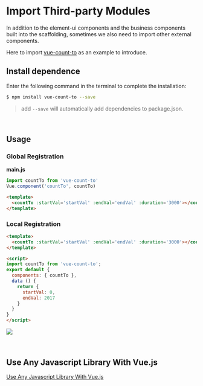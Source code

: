 # Import Third-party Modules

In addition to the element-ui components and the business components built into the scaffolding, sometimes we also need to import other external components.

Here to import [vue-count-to](https://github.com/PAXFE/vue-countTo) as an example to introduce.

## Install dependence

Enter the following command in the terminal to complete the installation:

```bash
$ npm install vue-count-to --save
```

> add `--save` will automatically add dependencies to package.json.

<br/>

## Usage

### Global Registration

**main.js**

```js
import countTo from 'vue-count-to'
Vue.component('countTo', countTo)
```

```html
<template>
  <countTo :startVal='startVal' :endVal='endVal' :duration='3000'></countTo>
</template>
```

### Local Registration

```html
<template>
  <countTo :startVal='startVal' :endVal='endVal' :duration='3000'></countTo>
</template>

<script>
import countTo from 'vue-count-to';
export default {
  components: { countTo },
  data () {
    return {
      startVal: 0,
      endVal: 2017
    }
  }
}
</script>
```

![](https://wpimg.wallstcn.com/8b95fac0-6691-4ad6-ba6c-e5d84527da06.gif)

<br/>

## Use Any Javascript Library With Vue.js

[Use Any Javascript Library With Vue.js](https://vuejsdevelopers.com/2017/04/22/vue-js-libraries-plugins/)
